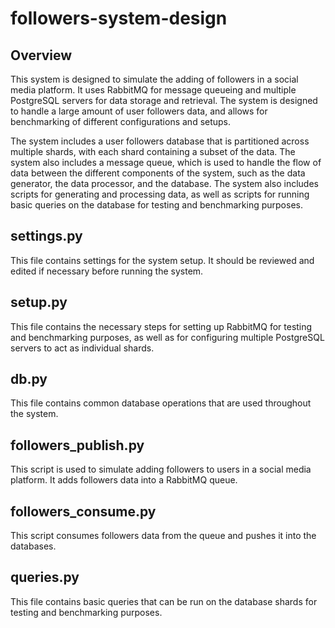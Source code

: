 # followers-system-design
## Overview
This system is designed to simulate the adding of followers in a social media platform. It uses RabbitMQ for message queueing and multiple PostgreSQL servers for data storage and retrieval. The system is designed to handle a large amount of user followers data, and allows for benchmarking of different configurations and setups.

The system includes a user followers database that is partitioned across multiple shards, with each shard containing a subset of the data. The system also includes a message queue, which is used to handle the flow of data between the different components of the system, such as the data generator, the data processor, and the database. The system also includes scripts for generating and processing data, as well as scripts for running basic queries on the database for testing and benchmarking purposes.

## settings.py
This file contains settings for the system setup. It should be reviewed and edited if necessary before running the system.

## setup.py
This file contains the necessary steps for setting up RabbitMQ for testing and benchmarking purposes, as well as for configuring multiple PostgreSQL servers to act as individual shards.

## db.py
This file contains common database operations that are used throughout the system.

## followers_publish.py
This script is used to simulate adding followers to users in a social media platform. It adds followers data into a RabbitMQ queue.

## followers_consume.py
This script consumes followers data from the queue and pushes it into the databases.

## queries.py
This file contains basic queries that can be run on the database shards for testing and benchmarking purposes.
